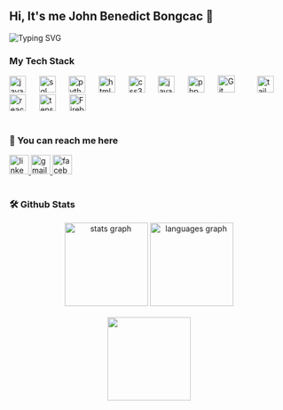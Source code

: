 <h2 align="left">Hi, It's me John Benedict Bongcac 👦</h2>

<p align="left">
  <img src="https://readme-typing-svg.herokuapp.com?font=Fira+Code&size=22&duration=3000&pause=1000&color=36BCF7&left=true&vleft=true&width=600&lines=nothing%20to%20see%20here;you%20can%20go%20now;bye%20bye:)" alt="Typing SVG" />
</p>


<p align="left">
<!--   <img src="https://img.shields.io/badge/Role-Fullstack%20Developer-blue?style=for-the-badge&logo=visualstudiocode&logoColor=white" /> -->
<!--   <img src="https://img.shields.io/badge/Focus-Machine--Learning-FF6F00?style=for-the-badge&logo=tensorflow&logoColor=white" /> -->
<!--   <img src="https://img.shields.io/badge/Exploring-AI Tools-D97757?style=for-the-badge&logo=claude&logoColor=white" /> -->
</p>

<p align="left">
<!--   💻 Computer science student with a passion for AI and Machine Learning. -->
</p>

<h3 align="left">My Tech Stack</h3>

<div align="left">
  <img src="https://cdn.jsdelivr.net/gh/devicons/devicon/icons/java/java-original.svg" height="30" alt="java logo" />
  <img width="16" />
  <img src="https://cdn.jsdelivr.net/gh/devicons/devicon/icons/mysql/mysql-original.svg" height="30" alt="sql logo" />
  <img width="15" />
  <img src="https://cdn.jsdelivr.net/gh/devicons/devicon/icons/python/python-original.svg" height="30" alt="python logo" />
  <img width="16" />
  <img src="https://cdn.jsdelivr.net/gh/devicons/devicon/icons/html5/html5-original.svg" height="30" alt="html5 logo" />
  <img width="16" />
  <img src="https://cdn.jsdelivr.net/gh/devicons/devicon/icons/css3/css3-original.svg" height="30" alt="css3 logo" />
  <img width="16" />
  <img src="https://cdn.jsdelivr.net/gh/devicons/devicon/icons/javascript/javascript-original.svg" height="30" alt="javascript logo" />
  <img width="16" />
  <img src="https://cdn.jsdelivr.net/gh/devicons/devicon/icons/php/php-original.svg" style="height: 30px; width: 30px;" alt="php logo" />
  <img width="16" />
  <img src="https://cdn.jsdelivr.net/gh/devicons/devicon/icons/git/git-original.svg" width="31px" alt="Git" style="max-width: 100%; margin-right: 16px;" />
  <img width="16" />
  <img src="https://cdn.simpleicons.org/tailwindcss/06B6D4" height="30" alt="tailwindcss logo" />
  <img width="16" />
  <img src="https://cdn.jsdelivr.net/gh/devicons/devicon/icons/react/react-original.svg" height="30" alt="react logo" />
  <img width="16" />
  <img src="https://cdn.jsdelivr.net/gh/devicons/devicon/icons/tensorflow/tensorflow-original.svg" height="30" alt="tensorflow logo" />
  <img width="16" />
  <img
  src="https://upload.wikimedia.org/wikipedia/commons/thumb/f/fd/Firebase_Logo_%28No_wordmark%29_%282024-%29.svg/640px-Firebase_Logo_%28No_wordmark%29_%282024-%29.svg.png"
  height="30"
  alt="Firebase logo"
/>
<img width="16" />


<!--   <img src="https://cdn.jsdelivr.net/gh/devicons/devicon/icons/figma/figma-original.svg" height="30" alt="figma logo" /> -->
</div>

<br>

<h3 align="left">📧 You can reach me here</h3>

<div align="left">
  <a href="https://www.linkedin.com/in/john-benedict-bongcac-b37668346/" target="_blank">
    <img src="https://img.shields.io/static/v1?message=LinkedIn&logo=linkedin&label=&color=0077B5&logoColor=white&labelColor=&style=for-the-badge" height="35" alt="linkedin logo" />
  </a>
  <a href="mailto:johnbongcacjohn@gmail.com" target="_blank">
    <img src="https://img.shields.io/static/v1?message=Gmail&logo=gmail&label=&color=D14836&logoColor=white&labelColor=&style=for-the-badge" height="35" alt="gmail logo" />
  </a>
  <a href="https://www.facebook.com/profile.php?id=100018147995070" target="_blank">
    <img src="https://img.shields.io/static/v1?message=Facebook&logo=facebook&label=&color=1877F2&logoColor=white&labelColor=&style=for-the-badge" height="35" alt="facebook logo" />
  </a>
</div>

<br>

<h3 align="left">🛠️ Github Stats</h3>

<div align="center">
  <img src="https://github-readme-stats.vercel.app/api?username=joohhhnnnny&hide_title=false&hide_rank=false&show_icons=true&include_all_commits=true&count_private=true&disable_animations=false&theme=dracula&locale=en&hide_border=false" height="150" alt="stats graph"  />
  <img src="https://github-readme-stats.vercel.app/api/top-langs?username=joohhhnnnny&locale=en&hide_title=false&layout=compact&card_width=320&langs_count=5&theme=dracula&hide_border=false" height="150" alt="languages graph"  />
</div>

<br>

<div align="center">
  <img height="150" src="https://media.giphy.com/media/v1.Y2lkPTc5MGI3NjExdXF1dzBmNmhxYWk0cjJ4a2lmcXMzbGtlOHQyamF3bXhoaXRkcjZzMSZlcD12MV9naWZzX3NlYXJjaCZjdD1n/JqmupuTVZYaQX5s094/giphy.gif" />
</div>
